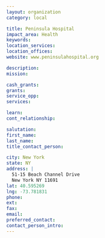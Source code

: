 ```yaml
---
layout: organization
category: local

title: Peninsula Hospital
impact_area: Health
keywords: 
location_services: 
location_offices: 
website: www.peninsulahospital.org

description: 
mission: 

cash_grants: 
grants: 
service_opp: 
services: 

learn: 
cont_relationship: 

salutation: 
first_name: 
last_name: 
title_contact_person: 

city: New York
state: NY
address: |
  51-15 Beach Channel Drive  
  New York NY 11691
lat: 40.595269
lng: -73.781831
phone: 
ext: 
fax: 
email: 
preferred_contact: 
contact_person_intro: 
---
```

